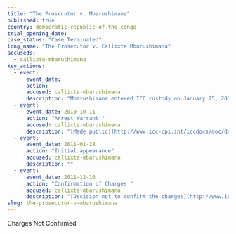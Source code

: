 ```yaml
---
title: "The Prosecutor v. Mbarushimana"
published: true
country: democratic-republic-of-the-congo
trial_opening_date:
case_status: "Case Terminated"
long_name: "The Prosecutor v. Callixte Mbarushimana"
accuseds:
  - callixte-mbarushimana
key_actions:
  - event:
      event_date:
      action:
      accused: callixte-mbarushimana
      description: "Mbarushimana entered ICC custody on January 25, 2011. Pre Trial Chamber I declined to confirm charges against him on December 16, 2011. He was released from ICC custody on December 23, 2011."
  - event:
      event_date: 2010-10-11
      action: "Arrest Warrant "
      accused: callixte-mbarushimana
      description: "[Made public](http://www.icc-cpi.int/iccdocs/doc/doc954979.pdf)"
  - event:
      event_date: 2011-01-28
      action: "Initial appearance"
      accused: callixte-mbarushimana
      description: ""
  - event:
      event_date: 2011-12-16
      action: "Confirmation of Charges "
      accused: callixte-mbarushimana
      description: "[Decision not to confirm the charges](http://www.icc-cpi.int/iccdocs/doc/doc1286409.pdf)[](http://www.icc-cpi.int/en_menus/icc/situations%20and%20cases/situations/situation%20icc%200104/related%20cases/icc01040110/court%20records/chambers/pre%20trial%20chamber%20i/Pages/465.aspx)"
slug: the-prosecutor-v-mbarushimana
---
```


Charges Not Confirmed

